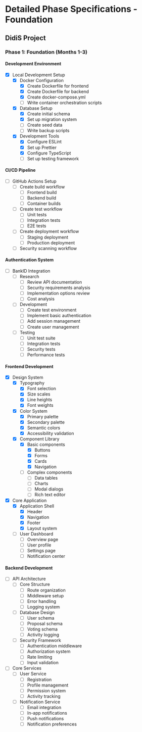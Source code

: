 # Detailed Phase Specifications - Foundation
## DidiS Project

### Phase 1: Foundation (Months 1-3)

#### Development Environment
- [x] Local Development Setup
  - [x] Docker Configuration
    - [x] Create Dockerfile for frontend
    - [x] Create Dockerfile for backend
    - [x] Create docker-compose.yml
    - [ ] Write container orchestration scripts
  
  - [x] Database Setup
    - [x] Create initial schema
    - [x] Set up migration system
    - [ ] Create seed data
    - [ ] Write backup scripts

  - [x] Development Tools
    - [x] Configure ESLint
    - [x] Set up Prettier
    - [x] Configure TypeScript
    - [ ] Set up testing framework

#### CI/CD Pipeline
- [ ] GitHub Actions Setup
  - [ ] Create build workflow
    - [ ] Frontend build
    - [ ] Backend build
    - [ ] Container builds
  - [ ] Create test workflow
    - [ ] Unit tests
    - [ ] Integration tests
    - [ ] E2E tests
  - [ ] Create deployment workflow
    - [ ] Staging deployment
    - [ ] Production deployment
  - [ ] Security scanning workflow

#### Authentication System
- [ ] BankID Integration
  - [ ] Research
    - [ ] Review API documentation
    - [ ] Security requirements analysis
    - [ ] Implementation options review
    - [ ] Cost analysis
  
  - [ ] Development
    - [ ] Create test environment
    - [ ] Implement basic authentication
    - [ ] Add session management
    - [ ] Create user management

  - [ ] Testing
    - [ ] Unit test suite
    - [ ] Integration tests
    - [ ] Security tests
    - [ ] Performance tests

#### Frontend Development
- [x] Design System
  - [x] Typography
    - [x] Font selection
    - [x] Size scales
    - [x] Line heights
    - [x] Font weights
  
  - [x] Color System
    - [x] Primary palette
    - [x] Secondary palette
    - [x] Semantic colors
    - [x] Accessibility validation

  - [x] Component Library
    - [x] Basic components
      - [x] Buttons
      - [x] Forms
      - [x] Cards
      - [x] Navigation
    - [ ] Complex components
      - [ ] Data tables
      - [ ] Charts
      - [ ] Modal dialogs
      - [ ] Rich text editor

- [x] Core Application
  - [x] Application Shell
    - [x] Header
    - [x] Navigation
    - [x] Footer
    - [x] Layout system
  
  - [ ] User Dashboard
    - [ ] Overview page
    - [ ] User profile
    - [ ] Settings page
    - [ ] Notification center

#### Backend Development
- [ ] API Architecture
  - [ ] Core Structure
    - [ ] Route organization
    - [ ] Middleware setup
    - [ ] Error handling
    - [ ] Logging system

  - [ ] Database Design
    - [ ] User schema
    - [ ] Proposal schema
    - [ ] Voting schema
    - [ ] Activity logging

  - [ ] Security Framework
    - [ ] Authentication middleware
    - [ ] Authorization system
    - [ ] Rate limiting
    - [ ] Input validation

- [ ] Core Services
  - [ ] User Service
    - [ ] Registration
    - [ ] Profile management
    - [ ] Permission system
    - [ ] Activity tracking

  - [ ] Notification Service
    - [ ] Email integration
    - [ ] In-app notifications
    - [ ] Push notifications
    - [ ] Notification preferences
